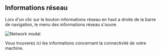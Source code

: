 ## Informations réseau

Lors d'un clic sur le bouton informations réseau en haut a droite de la barre de navigation, le menu des informations réseau s'ouvre.

![Network modal](assets/network-modal.png)

Vous trouverez ici les informations concernant la connectivité de votre machine.
